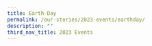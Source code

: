 ```yaml
---
title: Earth Day
permalink: /our-stories/2023-events/earthday/
description: ""
third_nav_title: 2023 Events
---
```

